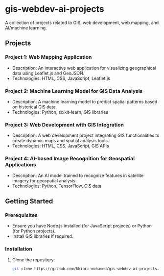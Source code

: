 # gis-webdev-ai-projects
A collection of projects related to GIS, web development, web mapping, and AI/machine learning.

## Projects

### Project 1: Web Mapping Application
- Description: An interactive web application for visualizing geographical data using Leaflet.js and GeoJSON.
- Technologies: HTML, CSS, JavaScript, Leaflet.js

### Project 2: Machine Learning Model for GIS Data Analysis
- Description: A machine learning model to predict spatial patterns based on historical GIS data.
- Technologies: Python, scikit-learn, GIS libraries

### Project 3: Web Development with GIS Integration
- Description: A web development project integrating GIS functionalities to create dynamic maps and spatial analysis tools.
- Technologies: HTML, CSS, JavaScript, GIS APIs

### Project 4: AI-based Image Recognition for Geospatial Applications
- Description: An AI model trained to recognize features in satellite imagery for geospatial analysis.
- Technologies: Python, TensorFlow, GIS data

## Getting Started

### Prerequisites
- Ensure you have Node.js installed (for JavaScript projects) or Python (for Python projects).
- Install GIS libraries if required.

### Installation
1. Clone the repository:
   ```bash
   git clone https://github.com/khiari-mohamed/gis-webdev-ai-projects.git
